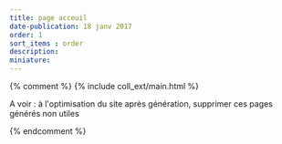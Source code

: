 ```yaml
---
title: page acceuil
date-publication: 18 janv 2017
order: 1
sort_items : order
description: 
miniature: 
---
```


<!-- ******************************** -->
<!-- **** intro rayon **** -->



<!-- **** fin intro rayon ********* -->
<!-- ****************************** -->
<!--fin-excerpt-->

{% comment %}
{% include coll_ext/main.html %}

A voir : à l'optimisation du site après génération, supprimer ces pages générés non utiles

{% endcomment %}

